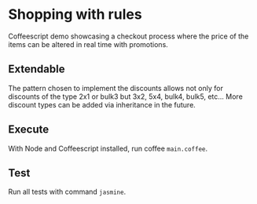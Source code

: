 Shopping with rules
======

Coffeescript demo showcasing a checkout process where the price of the items can be altered in real time with promotions.

Extendable
------

The pattern chosen to implement the discounts allows not only for discounts of the type 2x1 or bulk3 but 3x2, 5x4, bulk4, bulk5, etc...
More discount types can be added via inheritance in the future.

Execute
------

With Node and Coffeescript installed, run coffee `main.coffee`.

Test
------

Run all tests with command `jasmine`.